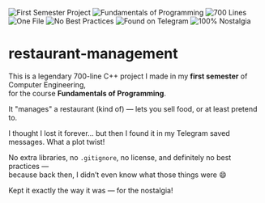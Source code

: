 ![First Semester Project](https://img.shields.io/badge/first%20semester-project-orange)
![Fundamentals of Programming](https://img.shields.io/badge/fundamentals-of%20programming-blue)
![700 Lines](https://img.shields.io/badge/700-lines-lightgrey)
![One File](https://img.shields.io/badge/one-cpp--file-green)
![No Best Practices](https://img.shields.io/badge/no-best%20practices-red)
![Found on Telegram](https://img.shields.io/badge/found-on%20Telegram-blueviolet?logo=telegram&logoColor=white)
![100% Nostalgia](https://img.shields.io/badge/100%25-nostalgia-yellow)


# restaurant-management

This is a legendary 700-line C++ project I made in my **first semester** of Computer Engineering,  
for the course **Fundamentals of Programming**.

It "manages" a restaurant (kind of) — lets you sell food, or at least pretend to.

I thought I lost it forever... but then I found it in my Telegram saved messages. What a plot twist!

No extra libraries, no `.gitignore`, no license, and definitely no best practices —  
because back then, I didn’t even know what those things were 😄

Kept it exactly the way it was — for the nostalgia!
